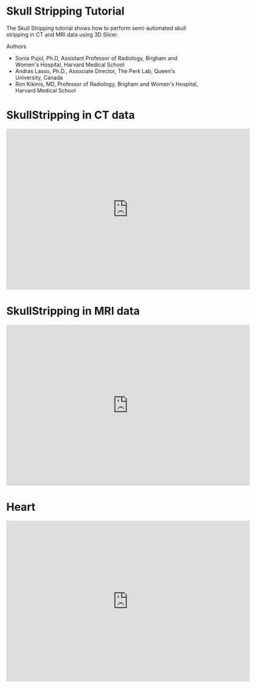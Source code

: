 
# Skull Stripping Tutorial
The Skull Stripping tutorial shows how to perform semi-automated skull stripping in CT and MRI data using 3D Slicer. 

Authors
* Sonia Pujol, Ph.D, Assistant Professor of Radiology, Brigham and Women's Hospital, Harvard Medical School
* Andras Lasso, Ph.D., Associate Director, The Perk Lab, Queen's University, Canada
* Ron Kikinis, MD, Professor of Radiology, Brigham and Women's Hospital, Harvard Medical School

# SkullStripping in CT data
 <iframe src="https://player.vimeo.com/video/396749521" width="640" height="423" frameborder="0" webkitallowfullscreen mozallowfullscreen allowfullscreen></iframe>

# SkullStripping in MRI data 
<iframe src="https://player.vimeo.com/video/396948246" width="640" height="423" frameborder="0" webkitallowfullscreen mozallowfullscreen allowfullscreen></iframe>

# Heart 
<iframe src="https://player.vimeo.com/video/397987419" width="640" height="423" frameborder="0" webkitallowfullscreen mozallowfullscreen allowfullscreen></iframe>
